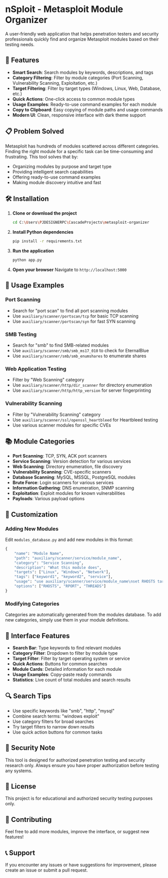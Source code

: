# nSploit - Metasploit Module Organizer

A user-friendly web application that helps penetration testers and security professionals quickly find and organize Metasploit modules based on their testing needs.

## 🚀 Features

- **Smart Search**: Search modules by keywords, descriptions, and tags
- **Category Filtering**: Filter by module categories (Port Scanning, Vulnerability Scanning, Exploitation, etc.)
- **Target Filtering**: Filter by target types (Windows, Linux, Web, Database, etc.)
- **Quick Actions**: One-click access to common module types
- **Usage Examples**: Ready-to-use command examples for each module
- **Copy to Clipboard**: Easy copying of module paths and usage commands
- **Modern UI**: Clean, responsive interface with dark theme support

## 📋 Problem Solved

Metasploit has hundreds of modules scattered across different categories. Finding the right module for a specific task can be time-consuming and frustrating. This tool solves that by:

- Organizing modules by purpose and target type
- Providing intelligent search capabilities
- Offering ready-to-use command examples
- Making module discovery intuitive and fast

## 🛠️ Installation

1. **Clone or download the project**
   ```bash
   cd C:\Users\PJDESIGNERPC\CascadeProjects\metasploit-organizer
   ```

2. **Install Python dependencies**
   ```bash
   pip install -r requirements.txt
   ```

3. **Run the application**
   ```bash
   python app.py
   ```

4. **Open your browser**
   Navigate to `http://localhost:5000`

## 🎯 Usage Examples

### Port Scanning
- Search for "port scan" to find all port scanning modules
- Use `auxiliary/scanner/portscan/tcp` for basic TCP scanning
- Use `auxiliary/scanner/portscan/syn` for fast SYN scanning

### SMB Testing
- Search for "smb" to find SMB-related modules
- Use `auxiliary/scanner/smb/smb_ms17_010` to check for EternalBlue
- Use `auxiliary/scanner/smb/smb_enumshares` to enumerate shares

### Web Application Testing
- Filter by "Web Scanning" category
- Use `auxiliary/scanner/http/dir_scanner` for directory enumeration
- Use `auxiliary/scanner/http/http_version` for server fingerprinting

### Vulnerability Scanning
- Filter by "Vulnerability Scanning" category
- Use `auxiliary/scanner/ssl/openssl_heartbleed` for Heartbleed testing
- Use various scanner modules for specific CVEs

## 📚 Module Categories

- **Port Scanning**: TCP, SYN, ACK port scanners
- **Service Scanning**: Version detection for various services
- **Web Scanning**: Directory enumeration, file discovery
- **Vulnerability Scanning**: CVE-specific scanners
- **Database Scanning**: MySQL, MSSQL, PostgreSQL modules
- **Brute Force**: Login scanners for various services
- **Information Gathering**: DNS enumeration, SNMP scanning
- **Exploitation**: Exploit modules for known vulnerabilities
- **Payloads**: Various payload options

## 🔧 Customization

### Adding New Modules

Edit `modules_database.py` and add new modules in this format:

```python
{
    "name": "Module Name",
    "path": "auxiliary/scanner/service/module_name",
    "category": "Service Scanning",
    "description": "What this module does",
    "targets": ["Linux", "Windows", "Network"],
    "tags": ["keyword1", "keyword2", "service"],
    "usage": "use auxiliary/scanner/service/module_name\nset RHOSTS target\nrun",
    "options": ["RHOSTS", "RPORT", "THREADS"]
}
```

### Modifying Categories

Categories are automatically generated from the modules database. To add new categories, simply use them in your module definitions.

## 🎨 Interface Features

- **Search Bar**: Type keywords to find relevant modules
- **Category Filter**: Dropdown to filter by module type
- **Target Filter**: Filter by target operating system or service
- **Quick Actions**: Buttons for common searches
- **Module Cards**: Detailed information for each module
- **Usage Examples**: Copy-paste ready commands
- **Statistics**: Live count of total modules and search results

## 🔍 Search Tips

- Use specific keywords like "smb", "http", "mysql"
- Combine search terms: "windows exploit"
- Use category filters for broad searches
- Try target filters to narrow down results
- Use quick action buttons for common tasks

## 🚨 Security Note

This tool is designed for authorized penetration testing and security research only. Always ensure you have proper authorization before testing any systems.

## 📝 License

This project is for educational and authorized security testing purposes only.

## 🤝 Contributing

Feel free to add more modules, improve the interface, or suggest new features!

## 📞 Support

If you encounter any issues or have suggestions for improvement, please create an issue or submit a pull request.
